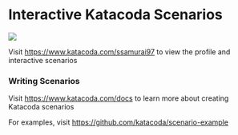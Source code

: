 # Interactive Katacoda Scenarios

[![](http://shields.katacoda.com/katacoda/ssamurai97/count.svg)](https://www.katacoda.com/ssamurai97 "Get your profile on Katacoda.com")

Visit https://www.katacoda.com/ssamurai97 to view the profile and interactive scenarios

### Writing Scenarios
Visit https://www.katacoda.com/docs to learn more about creating Katacoda scenarios

For examples, visit https://github.com/katacoda/scenario-example
